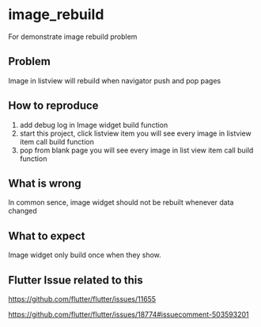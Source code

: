 # image_rebuild
For demonstrate image rebuild problem

## Problem
Image in listview will rebuild when navigator push and pop pages

## How to reproduce
1. add debug log in Image widget build function
2. start this project, click listview item
  you will see every image in listview item call build function
3. pop from blank page
  you will see every image in list view item call build function

## What is wrong
In common sence, image widget should not be rebuilt whenever data changed

## What to expect
Image widget only build once when they show.

## Flutter Issue related to this

https://github.com/flutter/flutter/issues/11655

https://github.com/flutter/flutter/issues/18774#issuecomment-503593201